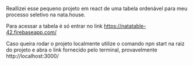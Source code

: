 Reallizei esse pequeno projeto em react de uma tabela ordenável para meu processo seletivo na nata.house.

Para acessar a tabela é só entrar no link https://natatable-42.firebaseapp.com/

Caso queira rodar o projeto localmente utilize o comando npn start na raiz do projeto e abra o link fornecido pelo terminal, provavelmente http://localhost:3000/

